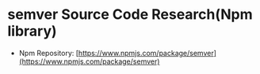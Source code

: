 # semver Source Code Research(Npm library)

- Npm Repository: [https://www.npmjs.com/package/semver](https://www.npmjs.com/package/semver)
